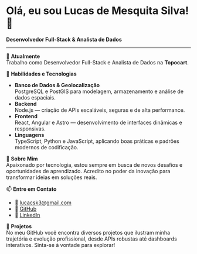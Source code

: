 # Olá, eu sou Lucas de Mesquita Silva! 👋

**Desenvolvedor Full-Stack & Analista de Dados**

---

🔭 **Atualmente**  
Trabalho como Desenvolvedor Full-Stack e Analista de Dados na **Topocart**.

🌱 **Habilidades e Tecnologias**  

- **Banco de Dados & Geolocalização**  
  PostgreSQL e PostGIS para modelagem, armazenamento e análise de dados espaciais.  
- **Backend**  
  Node.js — criação de APIs escaláveis, seguras e de alta performance.  
- **Frontend**  
  React, Angular e Astro — desenvolvimento de interfaces dinâmicas e responsivas.  
- **Linguagens**  
  TypeScript, Python e JavaScript, aplicando boas práticas e padrões modernos de codificação.

💬 **Sobre Mim**  
Apaixonado por tecnologia, estou sempre em busca de novos desafios e oportunidades de aprendizado. Acredito no poder da inovação para transformar ideias em soluções reais.

📫 **Entre em Contato**  
- 📧 [lucacsk3@gmail.com](mailto:lucacsk3@gmail.com)  
- 🔗 [GitHub](https://github.com/lucasmsqt)  
- 🔗 [LinkedIn](https://www.linkedin.com/in/lucas-msqta/)

📄 **Projetos**  
No meu GitHub você encontra diversos projetos que ilustram minha trajetória e evolução profissional, desde APIs robustas até dashboards interativos. Sinta-se à vontade para explorar!